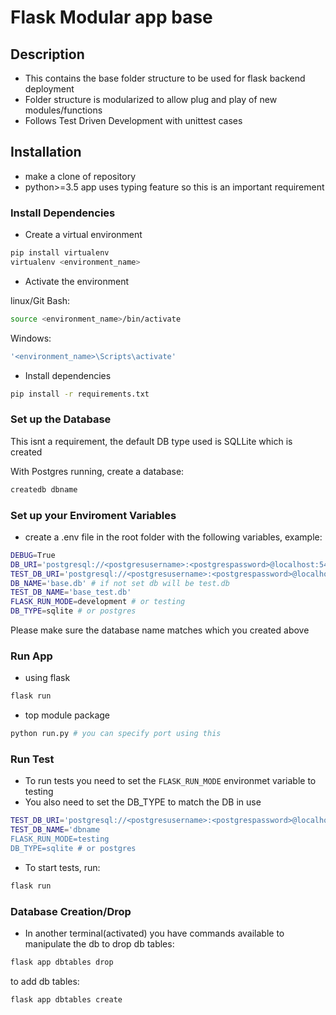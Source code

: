 # Flask Modular app base

## Description
- This contains the base folder structure to be used for flask backend deployment
- Folder structure is modularized to allow plug and play of new modules/functions
- Follows Test Driven Development with unittest cases

## Installation
- make a clone of repository
- python>=3.5 app uses typing feature so this is an important requirement

### Install Dependencies
- Create a virtual environment

```bash
pip install virtualenv
virtualenv <environment_name>
```

- Activate the environment

linux/Git Bash:
```bash
source <environment_name>/bin/activate
```

Windows:
```bash
'<environment_name>\Scripts\activate'
```

- Install dependencies

```bash
pip install -r requirements.txt
```

### Set up the Database
This isnt a requirement, the default DB type used is SQLLite which is created

With Postgres running, create a database:

```bash
createdb dbname
```

### Set up your Enviroment Variables
- create a .env file in the root folder with the following variables, example:
``` bash
DEBUG=True
DB_URI='postgresql://<postgresusername>:<postgrespassword>@localhost:5432/<dbname>'
TEST_DB_URI='postgresql://<postgresusername>:<postgrespassword>@localhost:5432/<dbname>'
DB_NAME='base.db' # if not set db will be test.db
TEST_DB_NAME='base_test.db'
FLASK_RUN_MODE=development # or testing
DB_TYPE=sqlite # or postgres 
```
Please make sure the database name matches which you created above

### Run App

- using flask
``` bash
flask run
```

- top module package
``` bash
python run.py # you can specify port using this
```

### Run Test
- To run tests you need to set the `FLASK_RUN_MODE` environmet variable to testing
- You also need to set the DB_TYPE to match the DB in use 

``` bash
TEST_DB_URI='postgresql://<postgresusername>:<postgrespassword>@localhost:5432/<dbname>'
TEST_DB_NAME='dbname
FLASK_RUN_MODE=testing
DB_TYPE=sqlite # or postgres 
```
- To start tests, run:
``` bash
flask run
```

### Database Creation/Drop
- In another terminal(activated) you have commands available to manipulate the db
to drop db tables:
```bash
flask app dbtables drop
```

to add db tables:
```bash
flask app dbtables create
```
